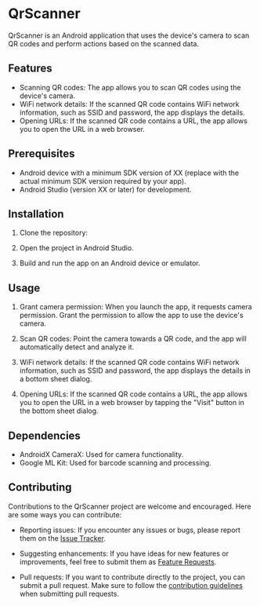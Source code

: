 # QrScanner

QrScanner is an Android application that uses the device's camera to scan QR codes and perform actions based on the scanned data.

## Features

- Scanning QR codes: The app allows you to scan QR codes using the device's camera.
- WiFi network details: If the scanned QR code contains WiFi network information, such as SSID and password, the app displays the details.
- Opening URLs: If the scanned QR code contains a URL, the app allows you to open the URL in a web browser.

## Prerequisites

- Android device with a minimum SDK version of XX (replace with the actual minimum SDK version required by your app).
- Android Studio (version XX or later) for development.

## Installation

1. Clone the repository:
2. Open the project in Android Studio.

3. Build and run the app on an Android device or emulator.

## Usage

1. Grant camera permission: When you launch the app, it requests camera permission. Grant the permission to allow the app to use the device's camera.

2. Scan QR codes: Point the camera towards a QR code, and the app will automatically detect and analyze it.

3. WiFi network details: If the scanned QR code contains WiFi network information, such as SSID and password, the app displays the details in a bottom sheet dialog.

4. Opening URLs: If the scanned QR code contains a URL, the app allows you to open the URL in a web browser by tapping the "Visit" button in the bottom sheet dialog.

## Dependencies

- AndroidX CameraX: Used for camera functionality.
- Google ML Kit: Used for barcode scanning and processing.

## Contributing

Contributions to the QrScanner project are welcome and encouraged. Here are some ways you can contribute:

- Reporting issues: If you encounter any issues or bugs, please report them on the [Issue Tracker](https://github.com/Emperor-Grey/Qr-Scanner/issues).

- Suggesting enhancements: If you have ideas for new features or improvements, feel free to submit them as [Feature Requests](https://github.com/Emperor-Grey/Qr-Scanner/issues).

- Pull requests: If you want to contribute directly to the project, you can submit a pull request. Make sure to follow the [contribution guidelines](CONTRIBUTING.md) when submitting pull requests.
